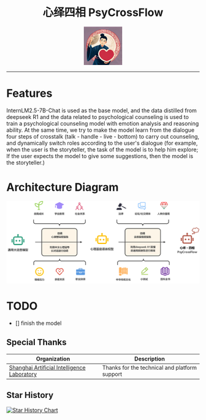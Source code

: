 <div align="center">

# 心绎四相 PsyCrossFlow
  <img src="assets\logo.png" width="100"/>
    
  <!-- [English](README_en.md) | [简体中文](README_zh.md) -->
</div>



---
# Features

InternLM2.5-7B-Chat is used as the base model, and the data distilled from deepseek R1 and the data related to psychological counseling is used to train a psychological counseling model with emotion analysis and reasoning ability. At the same time, we try to make the model learn from the dialogue four steps of crosstalk (talk - handle - live - bottom) to carry out counseling, and dynamically switch roles according to the user's dialogue (for example, when the user is the storyteller, the task of the model is to help him explore; If the user expects the model to give some suggestions, then the model is the storyteller.)

# Architecture Diagram

![Project Architecture Diagram](assets/PsyCrossFlow.jpg)



# TODO

- [] finish the model 



## Special Thanks

| Organization | Description |
|---|---|
| [Shanghai Artificial Intelligence Laboratory](https://www.shlab.org.cn/) | Thanks for the technical and platform support |


## Star History

[![Star History Chart](https://api.star-history.com/svg?repos=Jundifang/PsyCrossFlow&type=Date)](https://www.star-history.com/#Jundifang/PsyCrossFlow&Date)
